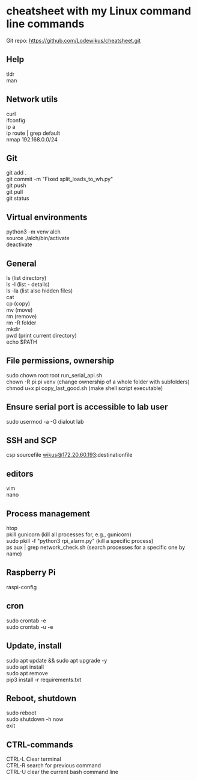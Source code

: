 # cheatsheet with my Linux command line commands  
Git repo: https://github.com/Lodewikus/cheatsheet.git  

## Help  
tldr  
man  

## Network utils  
curl  
ifconfig  
ip a  
ip route | grep default  
nmap 192.168.0.0/24  

## Git  
git add .  
git commit -m "Fixed split_loads_to_wh.py"  
git push  
git pull  
git status  

## Virtual environments  
python3 -m venv alch  
source ./alch/bin/activate  
deactivate  

## General  
ls (list directory)  
ls -l (list - details)  
ls -la (list also hidden files)  
cat  
cp (copy)  
mv (move)  
rm (remove)  
rm -R folder  
mkdir  
pwd (print current directory)  
echo $PATH  

## File permissions, ownership  
sudo chown root:root run_serial_api.sh  
chown -R pi:pi venv (change ownership of a whole folder with subfolders)  
chmod u+x pi copy_last_good.sh (make shell script executable)  

## Ensure serial port is accessible to lab user  
sudo usermod -a -G dialout lab  

## SSH and SCP  
csp sourcefile wikus@172.20.60.193:destinationfile  

## editors  
vim  
nano  

## Process management  
htop  
pkill gunicorn (kill all processes for, e.g., gunicorn)  
sudo pkill -f "python3 rpi_alarm.py" (kill a specific process)  
ps aux | grep network_check.sh (search processes for a specific one by name)  

## Raspberry Pi  
raspi-config  

## cron  
sudo crontab -e  
sudo crontab -u <user> -e  

## Update, install  
sudo apt update && sudo apt upgrade -y  
sudo apt install <program>  
sudo apt remove <program>  
pip3 install -r requirements.txt  

## Reboot, shutdown  
sudo reboot  
sudo shutdown -h now  
exit  

## CTRL-commands  
CTRL-L Clear terminal  
CTRL-R search for previous command  
CTRL-U clear the current bash command line  
